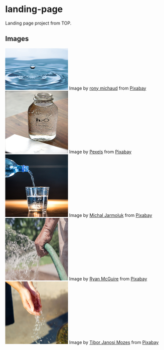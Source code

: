 # landing-page
Landing page project from TOP.

## Images 
<img src="./images/drop-of-water-578897_1280.jpg" alt="Bottle of water." width="200" heigh="200">
Image by <a href="https://pixabay.com/users/ronymichaud-647623/?utm_source=link-attribution&utm_medium=referral&utm_campaign=image&utm_content=578897">rony michaud</a> from <a href="https://pixabay.com//?utm_source=link-attribution&utm_medium=referral&utm_campaign=image&utm_content=578897">Pixabay</a>



<img src="./images/bottle-1838772_1280.jpg" alt="Bottle of water." width="200" height="200">
Image by <a href="https://pixabay.com/users/pexels-2286921/?utm_source=link-attribution&utm_medium=referral&utm_campaign=image&utm_content=1838772">Pexels</a> from <a href="https://pixabay.com//?utm_source=link-attribution&utm_medium=referral&utm_campaign=image&utm_content=1838772">Pixabay</a>

<img src="./images/water-2105213_1280.jpg" alt="Water being poured into cup." width="200" height="200">
Image by <a href="https://pixabay.com/users/jarmoluk-143740/?utm_source=link-attribution&utm_medium=referral&utm_campaign=image&utm_content=2105213">Michal Jarmoluk</a> from <a href="https://pixabay.com//?utm_source=link-attribution&utm_medium=referral&utm_campaign=image&utm_content=2105213">Pixabay</a>

<img src="./images/garden-hose-413684_1280.jpg" alt="Garden hose with water." width="200" height="200">
Image by <a href="https://pixabay.com/users/ryanmcguire-123690/?utm_source=link-attribution&utm_medium=referral&utm_campaign=image&utm_content=413684">Ryan McGuire</a> from <a href="https://pixabay.com//?utm_source=link-attribution&utm_medium=referral&utm_campaign=image&utm_content=413684">Pixabay</a>

<img src="./images/hand-1576418_1280.jpg" alt="Water in hands." width="200" height="200">
Image by <a href="https://pixabay.com/users/tiburi-2851152/?utm_source=link-attribution&utm_medium=referral&utm_campaign=image&utm_content=1576418">Tibor Janosi Mozes</a> from <a href="https://pixabay.com//?utm_source=link-attribution&utm_medium=referral&utm_campaign=image&utm_content=1576418">Pixabay</a>
